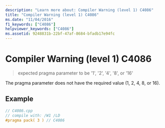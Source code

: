 ```yaml
---
description: "Learn more about: Compiler Warning (level 1) C4086"
title: "Compiler Warning (level 1) C4086"
ms.date: "11/04/2016"
f1_keywords: ["C4086"]
helpviewer_keywords: ["C4086"]
ms.assetid: 9248831b-22bf-47af-8684-bfadb17e94fc
---
```

# Compiler Warning (level 1) C4086

> expected pragma parameter to be '1', '2', '4', '8', or '16'

The pragma parameter does not have the required value (1, 2, 4, 8, or 16).

## Example

```cpp
// C4086.cpp
// compile with: /W1 /LD
#pragma pack( 3 ) // C4086
```
